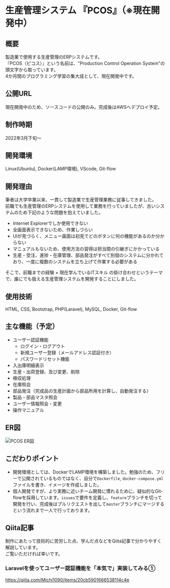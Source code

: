 # 生産管理システム 『PCOS』（※現在開発中）

## 概要
製造業で使用する生産管理のERPシステムです。  
『PCOS（ピコス）』という名前は、"Production Control Operation System"の頭文字から取っています。  
4か月間のプログラミング学習の集大成として、現在開発中です。

## 公開URL
現在開発中のため、ソースコードの公開のみ。完成後はAWSへデプロイ予定。

## 制作時期
2022年3月下旬～

## 開発環境
Linux(Ubuntu), Docker(LAMP環境), VScode, Git-flow

## 開発理由
筆者は大学卒業以来、一貫して製造業で生産管理業務に従事してきました。  
前職でも生産管理のERPシステムを使用して業務を行っていましたが、古いシステムのため下記のような問題を抱えていました。

- Internet Explorerでしか使用できない
- 全画面表示できないため、作業しづらい
- UIが見づらく、メニュー画面は初見でどのボタンに何の機能があるのか分からない
- マニュアルもないため、使用方法の習得は担当間の引継ぎにかかっている
- 生産・受注、進捗・在庫管理、部品発注がすべて別個のシステムに分かれており、一度に複数のシステムを立ち上げて作業する必要がある

そこで、前職までの経験 × 現在学んでいるITスキル の掛け合わせというテーマで、誰にでも扱える生産管理システムを開発することにしました。

## 使用技術
HTML, CSS, Bootstrap, PHP(Laravel), MySQL, Docker, Git-flow

## 主な機能（予定）
- ユーザー認証機能
    - ログイン・ログアウト
    - 新規ユーザー登録（メールアドレス認証付き）
    - パスワードリセット機能
- 入出庫明細表示
- 生産・出荷登録、及び変更、削除
- 検収処理
- 在庫照会
- 部品発注（完成品の生産計画から部品所用を計算し、自動発注する）
- 製品・部品マスタ照会
- ユーザー情報照会・変更
- 操作マニュアル

## ER図
![PCOS ER図](https://user-images.githubusercontent.com/95955525/165012483-289eb0b5-7130-410c-a2f9-0f89929068e8.jpg)

## こだわりポイント
- 開発環境としては、DockerでLAMP環境を構築しました。勉強のため、フリーで公開されているものではなく、自分で`Dockerfile`, `docker-compose.yml`ファイルを書き、イメージを作成しました。
- 個人開発ですが、より実務に近いチーム開発に慣れるために、疑似的なGit-flowを採用しています。`issues`で要件を定義し、`feature`ブランチを切って開発を行い、完成後はプルリクエストを出して`master`ブランチにマージするという流れまで一人で行っております。

## Qiita記事
制作にあたって技術的に苦労した点、学んだ点などをQiita記事で分かりやすく解説しています。  
ご覧いただければ幸いです。

### Laravelを使ってユーザー認証機能を「本気で」実装してみる①  
https://qiita.com/Michi1090/items/20cb5901666538114c4e
